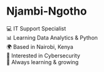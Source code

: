 # Njambi-Ngotho
💻 IT Support Specialist  
📊 Learning Data Analytics & Python  
🌍 Based in Nairobi, Kenya  
🔐 Interested in Cybersecurity  
🚀 Always learning & growing  
